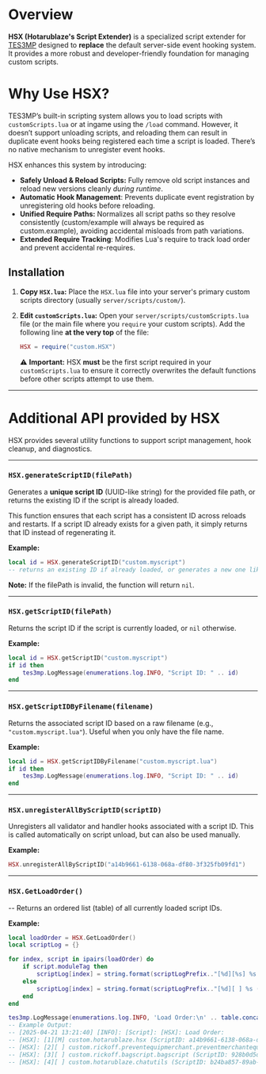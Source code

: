 # Overview

**HSX (Hotarublaze's Script Extender)** is a specialized script extender for [TES3MP](https://github.com/TES3MP/TES3MP) designed to **replace** the default server-side event hooking system. It provides a more robust and developer-friendly foundation for managing custom scripts.

# Why Use HSX?
TES3MP’s built-in scripting system allows you to load scripts with `customScripts.lua` or at ingame using the `/load` command. However, it doesn’t support unloading scripts, and reloading them can result in duplicate event hooks being registered each time a script is loaded. There’s no native mechanism to unregister event hooks.

HSX enhances this system by introducing:

*   **Safely Unload & Reload Scripts:** Fully remove old script instances and reload new versions cleanly *during runtime*.
*   **Automatic Hook Management**: Prevents duplicate event registration by unregistering old hooks before reloading.
*   **Unified Require Paths:** Normalizes all script paths so they resolve consistently (custom/example will always be required as custom.example), avoiding accidental misloads from path variations.
*   **Extended Require Tracking**: Modifies Lua's require to track load order and prevent accidental re-requires.

## Installation

1.  **Copy `HSX.lua`:**
    Place the `HSX.lua` file into your server's primary custom scripts directory (usually `server/scripts/custom/`).

2.  **Edit `customScripts.lua`:**
    Open your `server/scripts/customScripts.lua` file (or the main file where you `require` your custom scripts).
    Add the following line **at the very top** of the file:

    ```lua
    HSX = require("custom.HSX")
    ```

    ⚠️ **Important:** HSX **must** be the first script required in your `customScripts.lua` to ensure it correctly overwrites the default functions before other scripts attempt to use them.

---

# Additional API provided by HSX
HSX provides several utility functions to support script management, hook cleanup, and diagnostics.

---

### `HSX.generateScriptID(filePath)`
Generates a **unique script ID** (UUID-like string) for the provided file path, or returns the existing ID if the script is already loaded.

This function ensures that each script has a consistent ID across reloads and restarts. If a script ID already exists for a given path, it simply returns that ID instead of regenerating it.

**Example:**
```lua
local id = HSX.generateScriptID("custom.myscript")
-- returns an existing ID if already loaded, or generates a new one like "a14b9661-6138-068a-df80-3f325fb09fd1"
```

**Note:** If the filePath is invalid, the function will return `nil`.

---

### `HSX.getScriptID(filePath)`
Returns the script ID if the script is currently loaded, or `nil` otherwise.

**Example:**
```lua
local id = HSX.getScriptID("custom.myscript")
if id then
    tes3mp.LogMessage(enumerations.log.INFO, "Script ID: " .. id)
end
```

---

### `HSX.getScriptIDByFilename(filename)`
Returns the associated script ID based on a raw filename (e.g., `"custom.myscript.lua"`). Useful when you only have the file name.

**Example:**
```lua
local id = HSX.getScriptIDByFilename("custom.myscript.lua")
if id then
    tes3mp.LogMessage(enumerations.log.INFO, "Script ID: " .. id)
end
```

---

### `HSX.unregisterAllByScriptID(scriptID)`
Unregisters all validator and handler hooks associated with a script ID. This is called automatically on script unload, but can also be used manually.

**Example:**
```lua
HSX.unregisterAllByScriptID("a14b9661-6138-068a-df80-3f325fb09fd1")
```

---

### `HSX.GetLoadOrder()`
-- Returns an ordered list (table) of all currently loaded script IDs.

**Example:**
```lua
local loadOrder = HSX.GetLoadOrder()
local scriptLog = {}

for index, script in ipairs(loadOrder) do
    if script.moduleTag then
        scriptLog[index] = string.format(scriptLogPrefix.."[%d][%s] %s (ScriptID: %s)", index, script.moduleTag, script.name, script.scriptID)
    else
        scriptLog[index] = string.format(scriptLogPrefix.."[%d][ ] %s (ScriptID: %s)", index, script.name, script.scriptID)
    end
end

tes3mp.LogMessage(enumerations.log.INFO, 'Load Order:\n' .. table.concat(scriptLog, "\n"))
-- Example Output:
-- [2025-04-21 13:21:40] [INFO]: [Script]: [HSX]: Load Order:
-- [HSX]: [1][M] custom.hotarublaze.hsx (ScriptID: a14b9661-6138-068a-df80-3f325fb09fd1)
-- [HSX]: [2][ ] custom.rickoff.preventequipmerchant.preventmerchantequipfix (ScriptID: b4f0a591-c072-c86a-134f-499d7c0d4983)
-- [HSX]: [3][ ] custom.rickoff.bagscript.bagscript (ScriptID: 928b0d5d-baab-1d97-d280-e9bc43fc112a)
-- [HSX]: [4][ ] custom.hotarublaze.chatutils (ScriptID: b24ba857-89ab-c9e5-2283-29aadc73d9a4)

```